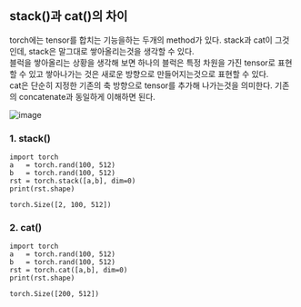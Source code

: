 ## stack()과 cat()의 차이
torch에는 tensor를 합치는 기능을하는 두개의 method가 있다.
stack과 cat이 그것인데, stack은 말그대로 쌓아올리는것을 생각할 수 있다.  
블럭을 쌓아올리는 상황을 생각해 보면 하나의 블럭은 특정 차원을 가진 tensor로 표현할 수 있고 쌓아나가는 것은
새로운 방향으로 만들어지는것으로 표현할 수 있다.  
cat은 단순히 지정한 기존의 축 방향으로 tensor를 추가해 나가는것을 의미한다. 기존의 concatenate과 동일하게 이해하면 된다.


![image](https://user-images.githubusercontent.com/40943064/128004245-56d292d8-02ec-4ace-b914-9866ea9d01c8.png)
### 1. stack()
```{.python}
import torch
a   = torch.rand(100, 512)
b   = torch.rand(100, 512)
rst = torch.stack([a,b], dim=0)
print(rst.shape)
```
```{.python}
torch.Size([2, 100, 512])
```

### 2. cat()
```{.python}
import torch
a   = torch.rand(100, 512)
b   = torch.rand(100, 512)
rst = torch.cat([a,b], dim=0)
print(rst.shape)
```
```{.python}
torch.Size([200, 512])
```
